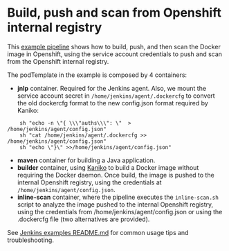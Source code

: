 # Build, push and scan from Openshift internal registry

This [example pipeline](Jenkinsfile) shows how to build, push, and then scan the Docker image in Openshift, using the service account credentials to push and scan from the Openshift internal registry.

The podTemplate in the example is composed by 4 containers:
 * **jnlp** container. Required for the Jenkins agent. Also, we mount the service account secret in `/home/jenkins/agent/.dockercfg` to convert the old dockercfg format to the new config.json format required by Kaniko:

```
    sh "echo -n \"{ \\\"auths\\\": \"  > /home/jenkins/agent/config.json"
    sh "cat /home/jenkins/agent/.dockercfg >> /home/jenkins/agent/config.json"
    sh "echo \"}\" >>/home/jenkins/agent/config.json"
```

 * **maven** container for building a Java application.
 * **builder** container, using [Kaniko](https://github.com/GoogleContainerTools/kaniko) to build a Docker image without requiring the Docker daemon. Once build, the image is pushed to the internal Openshift registry, using the credentials at `/home/jenkins/agent/config.json`.
 * **inline-scan** container, where the pipeline executes the `inline-scan.sh` script to analyze the image pushed to the internal Openshift registry, using the credentials from /home/jenkins/agent/config.json or using the .dockercfg file (two alternatives are provided).

See [Jenkins examples README.md](../README.md) for common usage tips and troubleshooting.